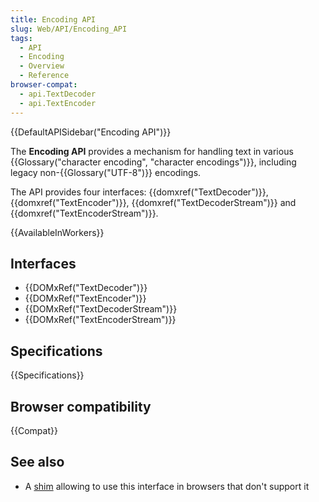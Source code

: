 ```yaml
---
title: Encoding API
slug: Web/API/Encoding_API
tags:
  - API
  - Encoding
  - Overview
  - Reference
browser-compat:
  - api.TextDecoder
  - api.TextEncoder
---
```

{{DefaultAPISidebar("Encoding API")}}

The **Encoding API** provides a mechanism for handling text in various {{Glossary("character encoding", "character encodings")}}, including legacy non-{{Glossary("UTF-8")}} encodings.

The API provides four interfaces: {{domxref("TextDecoder")}}, {{domxref("TextEncoder")}}, {{domxref("TextDecoderStream")}} and {{domxref("TextEncoderStream")}}.

{{AvailableInWorkers}}

## Interfaces

- {{DOMxRef("TextDecoder")}}
- {{DOMxRef("TextEncoder")}}
- {{DOMxRef("TextDecoderStream")}}
- {{DOMxRef("TextEncoderStream")}}

## Specifications

{{Specifications}}

## Browser compatibility

{{Compat}}

## See also

- A [shim](https://github.com/inexorabletash/text-encoding) allowing to use this interface in browsers that don't support it
